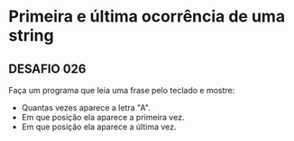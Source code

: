 # Primeira e última ocorrência de uma string



## DESAFIO 026

Faça um programa que leia uma frase pelo teclado e mostre:

- Quantas vezes aparece a letra "A".
- Em que posição ela aparece a primeira vez.
- Em que posição ela aparece a última vez.

